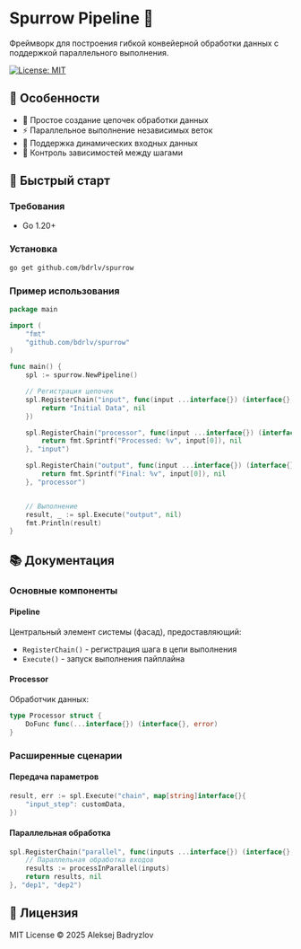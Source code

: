 # Spurrow Pipeline 🚀

Фреймворк для построения гибкой конвейерной обработки данных с поддержкой параллельного выполнения.

[![License: MIT](https://img.shields.io/badge/License-MIT-yellow.svg)](https://opensource.org/licenses/MIT)

## 🌟 Особенности
- 🧩 Простое создание цепочек обработки данных
- ⚡ Параллельное выполнение независимых веток
- 🧠 Поддержка динамических входных данных
- 🚦 Контроль зависимостей между шагами

## 🚀 Быстрый старт

### Требования
- Go 1.20+

### Установка
```bash
go get github.com/bdrlv/spurrow
```

### Пример использования
```go
package main

import (
	"fmt"
	"github.com/bdrlv/spurrow"
)

func main() {
	spl := spurrow.NewPipeline()

	// Регистрация цепочек
	spl.RegisterChain("input", func(input ...interface{}) (interface{}, error) {
		return "Initial Data", nil
	})

	spl.RegisterChain("processor", func(input ...interface{}) (interface{}, error) {
		return fmt.Sprintf("Processed: %v", input[0]), nil
	}, "input")

	spl.RegisterChain("output", func(input ...interface{}) (interface{}, error) {
		return fmt.Sprintf("Final: %v", input[0]), nil
	}, "processor")


	// Выполнение
	result, _ := spl.Execute("output", nil)
	fmt.Println(result)
}
```

## 📚 Документация

### Основные компоненты

#### Pipeline
Центральный элемент системы (фасад), предоставляющий:
- `RegisterChain()` - регистрация шага в цепи выполнения
- `Execute()` - запуск выполнения пайплайна

#### Processor
Обработчик данных:
```go
type Processor struct {
	DoFunc func(...interface{}) (interface{}, error)
}
```

### Расширенные сценарии

#### Передача параметров
```go
result, err := spl.Execute("chain", map[string]interface{}{
	"input_step": customData,
})
```

#### Параллельная обработка
```go
spl.RegisterChain("parallel", func(inputs ...interface{}) (interface{}, error) {
	// Параллельная обработка входов
	results := processInParallel(inputs)
	return results, nil
}, "dep1", "dep2")
```

## 📜 Лицензия
MIT License © 2025 Aleksej Badryzlov